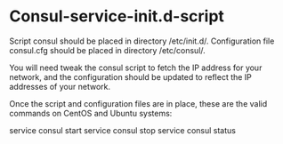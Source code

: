 # Consul-service-init.d-script

Script consul should be placed in directory /etc/init.d/.
Configuration file consul.cfg should be placed in directory /etc/consul/.


You will need tweak the consul script to fetch the IP address for your network, and the configuration should be updated to reflect the IP addresses of your network.


Once the script and configuration files are in place, these are the valid commands on CentOS and Ubuntu systems:


service consul start
service consul stop
service consul status
